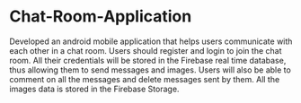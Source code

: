 # Chat-Room-Application
Developed an android mobile application that helps users communicate with each other in a chat room. Users should register and login to join the chat room. All their credentials will be stored in the Firebase real time database, thus allowing them to send messages and images. Users will also be able to comment on all the messages and delete messages sent by them. All the images data is stored in the Firebase Storage. 
